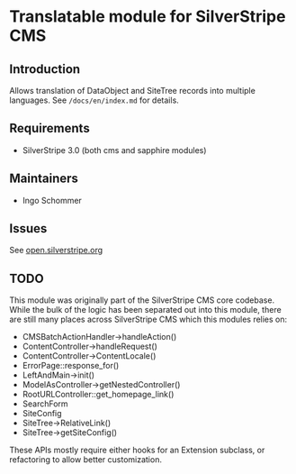 # Translatable module for SilverStripe CMS #

## Introduction ##

Allows translation of DataObject and SiteTree records into multiple languages.
See `/docs/en/index.md` for details.

## Requirements ##

 * SilverStripe 3.0 (both cms and sapphire modules)

## Maintainers ##

 * Ingo Schommer <ingo at silverstripe dot com>

## Issues ##

See [open.silverstripe.org](http://open.silverstripe.org/query?status=!closed&summary=~Translatable)

## TODO ##

This module was originally part of the SilverStripe CMS core codebase.
While the bulk of the logic has been separated out into this module,
there are still many places across SilverStripe CMS which this modules relies on:

* CMSBatchActionHandler->handleAction()
* ContentController->handleRequest()
* ContentController->ContentLocale()
* ErrorPage::response_for()
* LeftAndMain->init()
* ModelAsController->getNestedController()
* RootURLController::get_homepage_link()
* SearchForm
* SiteConfig
* SiteTree->RelativeLink()
* SiteTree->getSiteConfig()

These APIs mostly require either hooks for an Extension subclass,
or refactoring to allow better customization.